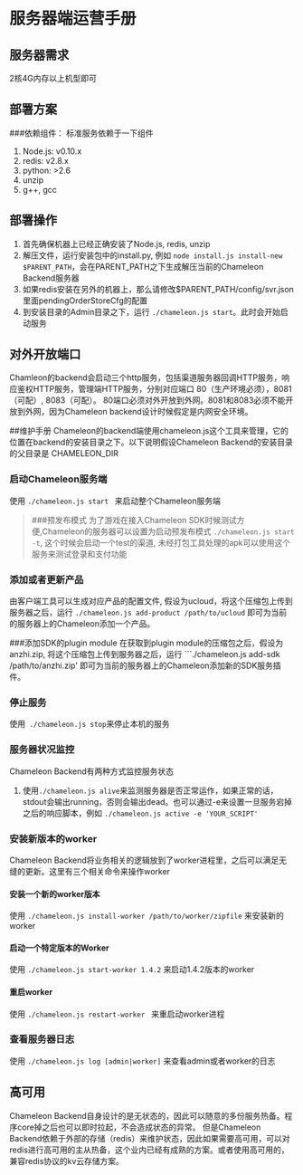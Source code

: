 # 服务器端运营手册

## 服务器需求
2核4G内存以上机型即可

## 部署方案

###依赖组件：
标准服务依赖于一下组件


1. Node.js: v0.10.x
2. redis: v2.8.x
3. python: >2.6
4. unzip
5. g++, gcc


## 部署操作

1. 首先确保机器上已经正确安装了Node.js, redis, unzip
2. 解压文件，运行安装包中的install.py, 例如 `node install.js install-new $PARENT_PATH`，会在PARENT_PATH之下生成解压当前的Chameleon Backend服务器
3. 如果redis安装在另外的机器上，那么请修改$PARENT_PATH/config/svr.json里面pendingOrderStoreCfg的配置
4. 到安装目录的Admin目录之下，运行 ```./chameleon.js start```。此时会开始启动服务

## 对外开放端口
Chamleon的backend会启动三个http服务，包括渠道服务器回调HTTP服务，响应鉴权HTTP服务，管理端HTTP服务，分别对应端口 80（生产环境必须），8081（可配）, 8083（可配）。
80端口必须对外开放到外网。8081和8083必须不能开放到外网，因为Chameleon backend设计时候假定是内网安全环境。

##维护手册
Chameleon的backend端使用chameleon.js这个工具来管理，它的位置在backend的安装目录之下。以下说明假设Chameleon Backend的安装目录的父目录是 CHAMELEON_DIR

### 启动Chameleon服务端
使用 ```./chameleon.js start ``` 来启动整个Chameleon服务端
> ###预发布模式
  为了游戏在接入Chameleon SDK时候测试方便,Chameleon的服务器可以设置为启动预发布模式 ```./chameleon.js start -t```, 这个时候会启动一个test的渠道,
  未经打包工具处理的apk可以使用这个服务来测试登录和支付功能
  


### 添加或者更新产品
由客户端工具可以生成对应产品的配置文件, 假设为ucloud，将这个压缩包上传到服务器之后，运行 ```./chameleon.js add-product /path/to/ucloud``` 
即可为当前的服务器上的Chameleon添加一个产品。

###添加SDK的plugin module
在获取到plugin module的压缩包之后，假设为anzhi.zip, 将这个压缩包上传到服务器之后，运行 ```./chameleon.js add-sdk /path/to/anzhi.zip' 
即可为当前的服务器上的Chameleon添加新的SDK服务插件。



### 停止服务
使用``` ./chameleon.js stop```来停止本机的服务


### 服务器状况监控
Chameleon Backend有两种方式监控服务状态

1. 使用```./chameleon.js alive```来监测服务器是否正常运作，如果正常的话，stdout会输出running，否则会输出dead。也可以通过-e来设置一旦服务宕掉之后的响应脚本，例如 ```./chameleon.js active -e 'YOUR_SCRIPT'```

### 安装新版本的worker
Chameleon Backend将业务相关的逻辑放到了worker进程里，之后可以满足无缝的更新。这里有三个相关命令来操作worker
#### 安装一个新的worker版本
使用 ```./chameleon.js install-worker /path/to/worker/zipfile``` 来安装新的worker

#### 启动一个特定版本的Worker
使用 ```./chameleon.js start-worker 1.4.2``` 来启动1.4.2版本的worker

#### 重启worker
使用 ```./chameleon.js restart-worker ``` 来重启动worker进程

### 查看服务器日志
使用 ```./chameleon.js log [admin|worker]``` 来查看admin或者worker的日志


## 高可用
Chameleon Backend自身设计的是无状态的，因此可以随意的多份服务热备。程序core掉之后也可以即时拉起，不会造成状态的异常。
但是Chameleon Backend依赖于外部的存储（redis）来维护状态，因此如果需要高可用，可以对redis进行高可用的主从热备，这个业内已经有成熟的方案。或者使用高可用的，兼容redis协议的kv云存储方案。

